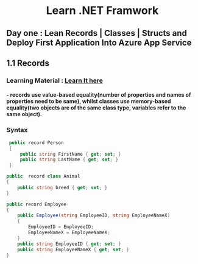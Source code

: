 <h1 align="center">Learn .NET Framwork</h1>

## Day one : Lean Records | Classes | Structs  and Deploy First Application Into Azure App Service

## 1.1 Records
### Learning Material : [Learn It here](https://code-maze.com/csharp-records/)

#### - records use value-based equality(number of properties and names of properties need to be same), whilst classes use memory-based equality(two objects are of the same class type, variables refer to the same object).

### Syntax
```c#
 public record Person
 {
     public string FirstName { get; set; }
     public string LastName { get; set; }
 }
```

```c#
public  record class Animal
{
    public string breed { get; set; }
}
```
```C#
public record Employee
{
    public Employee(string EmployeeID, string EmployeeNameX)
    {
        EmployeeID = EmployeeID;
        EmployeeNameX = EmployeeNameX;
    }
    public string EmployeeID { get; set; }
    public string EmployeeNameX { get; set; }
}
```
